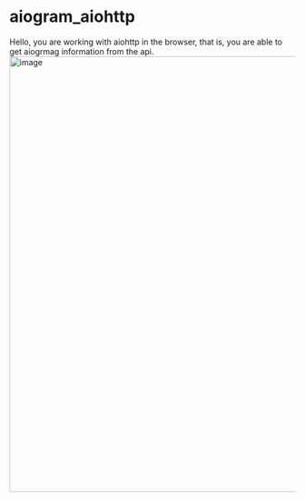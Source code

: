 # aiogram_aiohttp
Hello, you are working with aiohttp in the browser, that is, you are able to get aiogrmag information from the api.
<img width="1366" height="768" alt="image" src="https://github.com/user-attachments/assets/2c547421-34bf-4da5-92a8-f8fa23534b25" />
